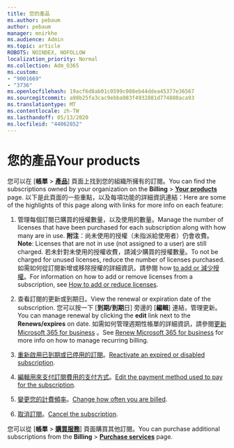 ```yaml
---
title: 您的產品
ms.author: pebaum
author: pebaum
manager: mnirkhe
ms.audience: Admin
ms.topic: article
ROBOTS: NOINDEX, NOFOLLOW
localization_priority: Normal
ms.collection: Adm_O365
ms.custom:
- "9001669"
- "3736"
ms.openlocfilehash: 19acf6d8ab01c0599c088eb44ddea45377e36567
ms.sourcegitcommit: a98b25fa3cac9ebba983f4932881d774880aca93
ms.translationtype: MT
ms.contentlocale: zh-TW
ms.lasthandoff: 05/13/2020
ms.locfileid: "44062852"
---
```

# <a name="your-products"></a><span data-ttu-id="d51dd-102">您的產品</span><span class="sxs-lookup"><span data-stu-id="d51dd-102">Your products</span></span>

<span data-ttu-id="d51dd-103">您可以在 [**帳單**  >  **[產品](https://go.microsoft.com/fwlink/p/?linkid=842054)**] 頁面上找到您的組織所擁有的訂閱。</span><span class="sxs-lookup"><span data-stu-id="d51dd-103">You can find the subscriptions owned by your organization on the **Billing** > **[Your products](https://go.microsoft.com/fwlink/p/?linkid=842054)** page.</span></span> <span data-ttu-id="d51dd-104">以下是此頁面的一些重點，以及每項功能的詳細資訊連結：</span><span class="sxs-lookup"><span data-stu-id="d51dd-104">Here are some of the highlights of this page along with links for more info on each feature:</span></span>

1. <span data-ttu-id="d51dd-105">管理每個訂閱已購買的授權數量，以及使用的數量。</span><span class="sxs-lookup"><span data-stu-id="d51dd-105">Manage the number of licenses that have been purchased for each subscription along with how many are in use.</span></span>  <span data-ttu-id="d51dd-106">**附注**：尚未使用的授權（未指派給使用者）仍會收費。</span><span class="sxs-lookup"><span data-stu-id="d51dd-106">**Note**: Licenses that are not in use (not assigned to a user) are still charged.</span></span>  <span data-ttu-id="d51dd-107">若未針對未使用的授權收費，請減少購買的授權數量。</span><span class="sxs-lookup"><span data-stu-id="d51dd-107">To not be charged for unused licenses, reduce the number of licenses purchased.</span></span> <span data-ttu-id="d51dd-108">如需如何從訂閱新增或移除授權的詳細資訊，請參閱 how [to add or 減少授權](https://docs.microsoft.com/alchemyinsights/how-to-add-or-reduce-licenses)。</span><span class="sxs-lookup"><span data-stu-id="d51dd-108">For information on how to add or remove licenses from a subscription, see [How to add or reduce licenses](https://docs.microsoft.com/alchemyinsights/how-to-add-or-reduce-licenses).</span></span>

2. <span data-ttu-id="d51dd-109">查看訂閱的更新或到期日。</span><span class="sxs-lookup"><span data-stu-id="d51dd-109">View the renewal or expiration date of the subscription.</span></span>  <span data-ttu-id="d51dd-110">您可以按一下 [**到期/到期**日] 旁邊的 [**編輯**] 連結，管理更新。</span><span class="sxs-lookup"><span data-stu-id="d51dd-110">You can manage renewal by clicking the **edit** link next to the **Renews/expires** on date.</span></span>  <span data-ttu-id="d51dd-111">如需如何管理週期性帳單的詳細資訊，請參閱[更新 Microsoft 365 for business](https://go.microsoft.com/fwlink/?linkid=2119216) 。</span><span class="sxs-lookup"><span data-stu-id="d51dd-111">See [Renew Microsoft 365 for business](https://go.microsoft.com/fwlink/?linkid=2119216) for more info on how to manage recurring billing.</span></span>

3. <span data-ttu-id="d51dd-112">[重新啟用已到期或已停用的訂閱](https://go.microsoft.com/fwlink/?linkid=2117519)。</span><span class="sxs-lookup"><span data-stu-id="d51dd-112">[Reactivate an expired or disabled subscription](https://go.microsoft.com/fwlink/?linkid=2117519).</span></span>

4. <span data-ttu-id="d51dd-113">[編輯用來支付訂閱費用的支付方式](https://go.microsoft.com/fwlink/?linkid=2117167)。</span><span class="sxs-lookup"><span data-stu-id="d51dd-113">[Edit the payment method used to pay for the subscription](https://go.microsoft.com/fwlink/?linkid=2117167).</span></span>

5. <span data-ttu-id="d51dd-114">[變更您的計費頻率](https://go.microsoft.com/fwlink/?linkid=2119112)。</span><span class="sxs-lookup"><span data-stu-id="d51dd-114">[Change how often you are billed](https://go.microsoft.com/fwlink/?linkid=2119112).</span></span>

6. <span data-ttu-id="d51dd-115">[取消訂閱](https://go.microsoft.com/fwlink/?linkid=2119113)。</span><span class="sxs-lookup"><span data-stu-id="d51dd-115">[Cancel the subscription](https://go.microsoft.com/fwlink/?linkid=2119113).</span></span>

<span data-ttu-id="d51dd-116">您可以從 [**帳單**  >  [**購買服務**](https://go.microsoft.com/fwlink/p/?linkid=868433)] 頁面購買其他訂閱。</span><span class="sxs-lookup"><span data-stu-id="d51dd-116">You can purchase additional subscriptions from the **Billing** > [**Purchase services**](https://go.microsoft.com/fwlink/p/?linkid=868433) page.</span></span>
